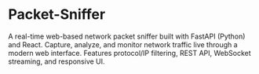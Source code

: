 # Packet-Sniffer
A real-time web-based network packet sniffer built with FastAPI (Python) and React. Capture, analyze, and monitor network traffic live through a modern web interface. Features protocol/IP filtering, REST API, WebSocket streaming, and responsive UI.
